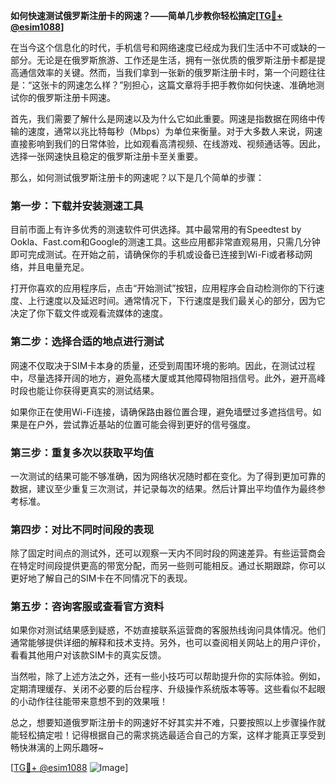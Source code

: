**如何快速测试俄罗斯注册卡的网速？——简单几步教你轻松搞定[[TG💪+ @esim1088](https://t.me/s/esim1088)]**

在当今这个信息化的时代，手机信号和网络速度已经成为我们生活中不可或缺的一部分。无论是在俄罗斯旅游、工作还是生活，拥有一张优质的俄罗斯注册卡都是提高通信效率的关键。然而，当我们拿到一张新的俄罗斯注册卡时，第一个问题往往是：“这张卡的网速怎么样？”别担心，这篇文章将手把手教你如何快速、准确地测试你的俄罗斯注册卡网速。

首先，我们需要了解什么是网速以及为什么它如此重要。网速是指数据在网络中传输的速度，通常以兆比特每秒（Mbps）为单位来衡量。对于大多数人来说，网速直接影响到我们的日常体验，比如观看高清视频、在线游戏、视频通话等。因此，选择一张网速快且稳定的俄罗斯注册卡至关重要。

那么，如何测试俄罗斯注册卡的网速呢？以下是几个简单的步骤：

### 第一步：下载并安装测速工具

目前市面上有许多优秀的测速软件可供选择。其中最常用的有Speedtest by Ookla、Fast.com和Google的测速工具。这些应用都非常直观易用，只需几分钟即可完成测试。在开始之前，请确保你的手机或设备已连接到Wi-Fi或者移动网络，并且电量充足。

打开你喜欢的应用程序后，点击“开始测试”按钮，应用程序会自动检测你的下行速度、上行速度以及延迟时间。通常情况下，下行速度是我们最关心的部分，因为它决定了你下载文件或观看流媒体的速度。

### 第二步：选择合适的地点进行测试

网速不仅取决于SIM卡本身的质量，还受到周围环境的影响。因此，在测试过程中，尽量选择开阔的地方，避免高楼大厦或其他障碍物阻挡信号。此外，避开高峰时段也能让你获得更真实的测试结果。

如果你正在使用Wi-Fi连接，请确保路由器位置合理，避免墙壁过多遮挡信号。如果是在户外，尝试靠近基站的位置可能会得到更好的信号强度。

### 第三步：重复多次以获取平均值

一次测试的结果可能不够准确，因为网络状况随时都在变化。为了得到更加可靠的数据，建议至少重复三次测试，并记录每次的结果。然后计算出平均值作为最终参考标准。

### 第四步：对比不同时间段的表现

除了固定时间点的测试外，还可以观察一天内不同时段的网速差异。有些运营商会在特定时间段提供更高的带宽分配，而另一些则可能相反。通过长期跟踪，你可以更好地了解自己的SIM卡在不同情况下的表现。

### 第五步：咨询客服或查看官方资料

如果你对测试结果感到疑惑，不妨直接联系运营商的客服热线询问具体情况。他们通常能够提供详细的解释和技术支持。另外，也可以查阅相关网站上的用户评价，看看其他用户对该款SIM卡的真实反馈。

当然啦，除了上述方法之外，还有一些小技巧可以帮助提升你的实际体验。例如，定期清理缓存、关闭不必要的后台程序、升级操作系统版本等等。这些看似不起眼的小动作往往能带来意想不到的效果哦！

总之，想要知道俄罗斯注册卡的网速好不好其实并不难，只要按照以上步骤操作就能轻松搞定啦！记得根据自己的需求挑选最适合自己的方案，这样才能真正享受到畅快淋漓的上网乐趣呀~ 

[[TG💪+ @esim1088](https://t.me/s/esim1088) ![Image](https://i.postimg.cc/4NQfJmqS/Snipaste-2025-05-13-00-14-12.png)]